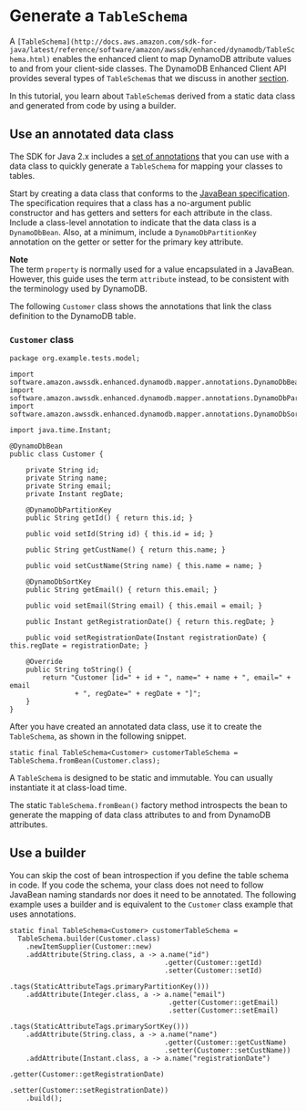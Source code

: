 # Generate a `TableSchema`<a name="ddb-en-client-gs-tableschema"></a>

A `[TableSchema](http://docs.aws.amazon.com/sdk-for-java/latest/reference/software/amazon/awssdk/enhanced/dynamodb/TableSchema.html)` enables the enhanced client to map DynamoDB attribute values to and from your client\-side classes\. The DynamoDB Enhanced Client API provides several types of `TableSchema`s that we discuss in another [section](ddb-en-client-adv-features.md#ddb-en-client-adv-features-schm-overview)\.

In this tutorial, you learn about `TableSchema`s derived from a static data class and generated from code by using a builder\.

## Use an annotated data class<a name="ddb-en-client-gs-tableschema-anno-bean"></a>

The SDK for Java 2\.x includes a [set of annotations](https://sdk.amazonaws.com/java/api/latest/software/amazon/awssdk/enhanced/dynamodb/mapper/annotations/package-summary.html) that you can use with a data class to quickly generate a `TableSchema` for mapping your classes to tables\.

Start by creating a data class that conforms to the [JavaBean specification](http://download.oracle.com/otn-pub/jcp/7224-javabeans-1.01-fr-spec-oth-JSpec/beans.101.pdf)\. The specification requires that a class has a no\-argument public constructor and has getters and setters for each attribute in the class\. Include a class\-level annotation to indicate that the data class is a `DynamoDbBean`\. Also, at a minimum, include a `DynamoDbPartitionKey` annotation on the getter or setter for the primary key attribute\. 

**Note**  
The term `property` is normally used for a value encapsulated in a JavaBean\. However, this guide uses the term `attribute` instead, to be consistent with the terminology used by DynamoDB\.

The following `Customer` class shows the annotations that link the class definition to the DynamoDB table\.

### `Customer` class<a name="ddb-en-client-gs-tableschema-anno-bean-cust"></a>

```
package org.example.tests.model;

import software.amazon.awssdk.enhanced.dynamodb.mapper.annotations.DynamoDbBean;
import software.amazon.awssdk.enhanced.dynamodb.mapper.annotations.DynamoDbPartitionKey;
import software.amazon.awssdk.enhanced.dynamodb.mapper.annotations.DynamoDbSortKey;

import java.time.Instant;

@DynamoDbBean
public class Customer {

    private String id;
    private String name;
    private String email;
    private Instant regDate;

    @DynamoDbPartitionKey
    public String getId() { return this.id; }

    public void setId(String id) { this.id = id; }

    public String getCustName() { return this.name; }

    public void setCustName(String name) { this.name = name; }

    @DynamoDbSortKey
    public String getEmail() { return this.email; }

    public void setEmail(String email) { this.email = email; }

    public Instant getRegistrationDate() { return this.regDate; }

    public void setRegistrationDate(Instant registrationDate) { this.regDate = registrationDate; }

    @Override
    public String toString() {
        return "Customer [id=" + id + ", name=" + name + ", email=" + email
                + ", regDate=" + regDate + "]";
    }
}
```

After you have created an annotated data class, use it to create the `TableSchema`, as shown in the following snippet\.

```
static final TableSchema<Customer> customerTableSchema = TableSchema.fromBean(Customer.class);
```

A `TableSchema` is designed to be static and immutable\. You can usually instantiate it at class\-load time\.

The static `TableSchema.fromBean()` factory method introspects the bean to generate the mapping of data class attributes to and from DynamoDB attributes\.

## Use a builder<a name="ddb-en-client-gs-tableschema-builder"></a>

You can skip the cost of bean introspection if you define the table schema in code\. If you code the schema, your class does not need to follow JavaBean naming standards nor does it need to be annotated\. The following example uses a builder and is equivalent to the `Customer` class example that uses annotations\.

```
static final TableSchema<Customer> customerTableSchema =
  TableSchema.builder(Customer.class)
    .newItemSupplier(Customer::new)
    .addAttribute(String.class, a -> a.name("id")
                                      .getter(Customer::getId)
                                      .setter(Customer::setId)
                                      .tags(StaticAttributeTags.primaryPartitionKey()))
    .addAttribute(Integer.class, a -> a.name("email")
                                       .getter(Customer::getEmail)
                                       .setter(Customer::setEmail)
                                       .tags(StaticAttributeTags.primarySortKey()))
    .addAttribute(String.class, a -> a.name("name")
                                      .getter(Customer::getCustName)
                                      .setter(Customer::setCustName))
    .addAttribute(Instant.class, a -> a.name("registrationDate")
                                       .getter(Customer::getRegistrationDate)
                                       .setter(Customer::setRegistrationDate))
    .build();
```